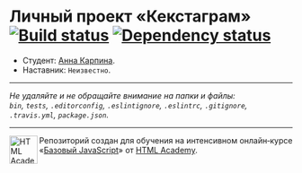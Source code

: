 # Личный проект «Кекстаграм» [![Build status][travis-image]][travis-url] [![Dependency status][dependency-image]][dependency-url]

* Студент: [Анна Карпина](https://up.htmlacademy.ru/javascript/8/user/116358).
* Наставник: `Неизвестно`.

---

_Не удаляйте и не обращайте внимание на папки и файлы:_<br>
_`bin`, `tests`, `.editorconfig`, `.eslintignore`, `.eslintrc`, `.gitignore`, `.travis.yml`, `package.json`._

---

<a href="https://htmlacademy.ru/intensive/javascript"><img align="left" width="50" height="50" title="HTML Academy" src="https://up.htmlacademy.ru/static/img/intensive/javascript/logo-for-github.svg"></a>

Репозиторий создан для обучения на интенсивном онлайн‑курсе «[Базовый JavaScript](https://htmlacademy.ru/intensive/javascript)» от [HTML Academy](https://htmlacademy.ru).

[travis-image]: https://travis-ci.org/htmlacademy-javascript/116358-kekstagram.svg?branch=master
[travis-url]: https://travis-ci.org/htmlacademy-javascript/116358-kekstagram
[dependency-image]: https://david-dm.org/htmlacademy-javascript/116358-kekstagram.svg?style=flat-square
[dependency-url]: https://david-dm.org/htmlacademy-javascript/116358-kekstagram
